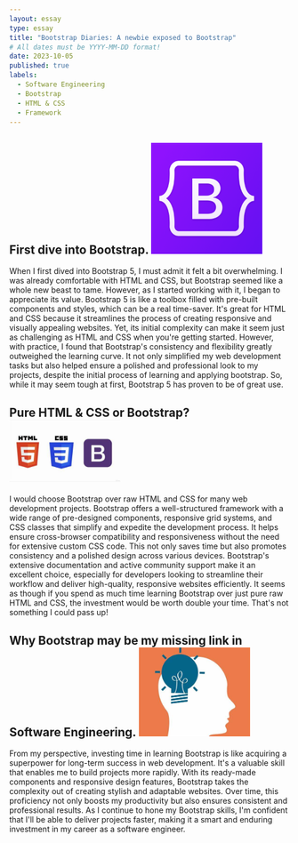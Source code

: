 ```yaml
---
layout: essay
type: essay
title: "Bootstrap Diaries: A newbie exposed to Bootstrap"
# All dates must be YYYY-MM-DD format!
date: 2023-10-05
published: true
labels:
  - Software Engineering
  - Bootstrap
  - HTML & CSS
  - Framework
---
```


## First dive into Bootstrap. <img width="200px" class="rounded float-start pe-4" src="../img/difficulty/bootstrap.png">

When I first dived into Bootstrap 5, I must admit it felt a bit overwhelming. I was already comfortable with HTML and CSS, but Bootstrap seemed like a whole new beast to tame. However, as I started working with it, I began to appreciate its value. Bootstrap 5 is like a toolbox filled with pre-built components and styles, which can be a real time-saver. It's great for HTML and CSS because it streamlines the process of creating responsive and visually appealing websites. Yet, its initial complexity can make it seem just as challenging as HTML and CSS when you're getting started. However, with practice, I found that Bootstrap's consistency and flexibility greatly outweighed the learning curve. It not only simplified my web development tasks but also helped ensure a polished and professional look to my projects, despite the initial process of learning and applying bootstrap. So, while it may seem tough at first, Bootstrap 5 has proven to be of great use.

## Pure HTML & CSS or Bootstrap? <img width="200px" class="rounded float-start pe-4" src="../img/difficulty/htmlcssbs.jpg">

I would choose Bootstrap over raw HTML and CSS for many web development projects. Bootstrap offers a well-structured framework with a wide range of pre-designed components, responsive grid systems, and CSS classes that simplify and expedite the development process. It helps ensure cross-browser compatibility and responsiveness without the need for extensive custom CSS code. This not only saves time but also promotes consistency and a polished design across various devices. Bootstrap's extensive documentation and active community support make it an excellent choice, especially for developers looking to streamline their workflow and deliver high-quality, responsive websites efficiently. It seems as though if you spend as much time learning Bootstrap over just pure raw HTML and CSS, the investment would be worth double your time. That's not something I could pass up!

## Why Bootstrap may be my missing link in Software Engineering. <img width="200px" class="rounded float-start pe-4" src="../img/difficulty/thought.jpg">

From my perspective, investing time in learning Bootstrap is like acquiring a superpower for long-term success in web development. It's a valuable skill that enables me to build projects more rapidly. With its ready-made components and responsive design features, Bootstrap takes the complexity out of creating stylish and adaptable websites. Over time, this proficiency not only boosts my productivity but also ensures consistent and professional results. As I continue to hone my Bootstrap skills, I'm confident that I'll be able to deliver projects faster, making it a smart and enduring investment in my career as a software engineer.
